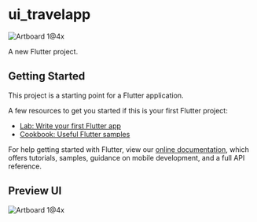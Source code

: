 # ui_travelapp

![Artboard 1@4x](https://user-images.githubusercontent.com/50306963/122431106-5b740c80-cfbe-11eb-9159-d205c37d55e9.png)


A new Flutter project.

## Getting Started

This project is a starting point for a Flutter application.

A few resources to get you started if this is your first Flutter project:

- [Lab: Write your first Flutter app](https://flutter.dev/docs/get-started/codelab)
- [Cookbook: Useful Flutter samples](https://flutter.dev/docs/cookbook)

For help getting started with Flutter, view our
[online documentation](https://flutter.dev/docs), which offers tutorials,
samples, guidance on mobile development, and a full API reference.

## Preview UI
![Artboard 1@4x](https://user-images.githubusercontent.com/50306963/109160759-ca77ec00-77a8-11eb-83bb-fbfce43771a7.png)
